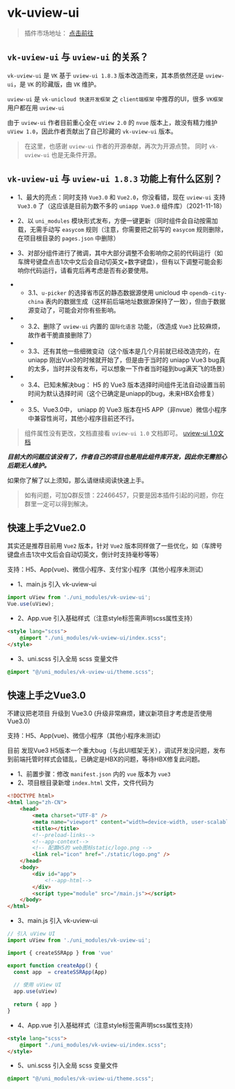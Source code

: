 # vk-uview-ui

> 插件市场地址： [点击前往](https://ext.dcloud.net.cn/plugin?name=vk-uview-ui)

## `vk-uview-ui` 与 `uview-ui` 的关系？

`vk-uview-ui` 是 `VK` 基于 `uview-ui 1.8.3` 版本改造而来，其本质依然还是 `uview-ui`，是 `VK` 的珍藏版，由 `VK` 维护。

`uview-ui` 是 `vk-unicloud 快速开发框架` 之 `client端框架` 中推荐的UI，很多 `VK框架` 用户都在用  `uview-ui`

由于 `uview-ui` 作者目前重心全在 `uView 2.0` 的 `nvue` 版本上，故没有精力维护 `uView 1.0`，因此作者贡献出了自己珍藏的 `vk-uview-ui` 版本。
 
> 在这里，也感谢 `uview-ui` 作者的开源奉献，再次为开源点赞。 同时 `vk-uview-ui` 也是无条件开源。

## `vk-uview-ui` 与 `uview-ui 1.8.3` 功能上有什么区别？

* 1、最大的亮点：同时支持 `Vue3.0` 和 `Vue2.0`，你没看错，现在 `uview-ui` 支持 `Vue3.0` 了（这应该是目前为数不多的 `uniapp Vue3.0` 组件库）（2021-11-18）
* 2、以 `uni_modules` 模块形式发布，方便一键更新（同时组件会自动按需加载，无需手动写 `easycom` 规则（注意，你需要把之前写的 `easycom` 规则删除，在项目根目录的 `pages.json` 中删除）
* 3、对部分组件进行了微调，其中大部分调整不会影响你之前的代码运行（如车牌号键盘点击1次中文后会自动切英文+数字键盘），但有以下调整可能会影响你代码运行，请看完后再考虑是否有必要使用。

* * 3.1、`u-picker` 的选择省市区的静态数据源使用 unicloud 中 `opendb-city-china` 表内的数据生成（这样前后端地址数据源保持了一致），但由于数据源变动了，可能会对你有些影响。
* * 3.2、删除了 `uview-ui` 内置的 `国际化语言` 功能，（改造成 `Vue3` 比较麻烦，故作者干脆直接删除了）
* * 3.3、还有其他一些细微变动（这个版本是几个月前就已经改造完的，在 uniapp 刚出Vue3的时候就开始了，但是由于当时的 uniapp Vue3 bug真的太多，当时并没有发布，可以想象一下作者当时碰到bug满天飞的场景）
* * 3.4、已知未解决bug： H5 的 Vue3 版本选择时间组件无法自动设置当前时间为默认选择时间（这个已确定是uniapp的bug，未来HBX会修复）
* * 3.5、Vue3.0中， uniapp 的 Vue3 版本在H5 APP（非nvue）微信小程序 中兼容性尚可，其他小程序目前还不行。

> 组件属性没有更改，文档直接看 `uview-ui 1.0` 文档即可。 [uview-ui 1.0文档](https://v1.uviewui.com/components/icon.html)

___目前大的问题应该没有了，作者自己的项目也是用此组件库开发，因此你无需担心后期无人维护。___

如果你了解了以上须知，那么请继续阅读快速上手。

> 如有问题，可加Q群反馈：22466457，只要是因本插件引起的问题，你在群里一定可以得到解决。

## 快速上手之Vue2.0

其实还是推荐目前用 `Vue2` 版本，针对 `Vue2` 版本同样做了一些优化，如（车牌号键盘点击1次中文后会自动切英文，倒计时支持毫秒等等）

支持：H5、App(vue)、微信小程序、支付宝小程序（其他小程序未测试）

* 1、main.js 引入 vk-uview-ui 

```js
import uView from './uni_modules/vk-uview-ui';
Vue.use(uView);
```

* 2、App.vue 引入基础样式（注意style标签需声明scss属性支持）

```html
<style lang="scss">
	@import "./uni_modules/vk-uview-ui/index.scss";
</style>
```

* 3、uni.scss 引入全局 scss 变量文件

```css
@import "@/uni_modules/vk-uview-ui/theme.scss";
```

## 快速上手之Vue3.0

不建议把老项目 升级到 Vue3.0 (升级非常麻烦，建议新项目才考虑是否使用Vue3.0)

支持：H5、App(vue)、微信小程序（其他小程序未测试）

目前 发现Vue3 H5版本一个重大bug（与此UI框架无关），调试开发没问题，发布到前端托管时样式会错乱，已确定是HBX的问题，等待HBX修复此问题。

* 1、前置步骤：修改 `manifest.json` 内的 `vue` 版本为 `vue3`
* 2、项目根目录新增 `index.html` 文件，文件代码为
```html
<!DOCTYPE html>
<html lang="zh-CN">
	<head>
		<meta charset="UTF-8" />
		<meta name="viewport" content="width=device-width, user-scalable=no, initial-scale=1.0, maximum-scale=1.0, minimum-scale=1.0" />
		<title></title>
		<!--preload-links-->
		<!--app-context-->
		<!-- 配置H5的 web图标static/logo.png -->
		<link rel="icon" href="./static/logo.png" />
	</head>
	<body>
		<div id="app">
			<!--app-html-->
		</div>
		<script type="module" src="/main.js"></script>
	</body>
</html>
```

* 3、main.js 引入 vk-uview-ui 

```js
// 引入 uView UI
import uView from './uni_modules/vk-uview-ui';

import { createSSRApp } from 'vue'

export function createApp() {
  const app  = createSSRApp(App)
  
  // 使用 uView UI
  app.use(uView)
  
  return { app }
}

```

* 4、App.vue 引入基础样式（注意style标签需声明scss属性支持）

```html
<style lang="scss">
	@import "./uni_modules/vk-uview-ui/index.scss";
</style>
```

* 5、uni.scss 引入全局 scss 变量文件

```css
@import "@/uni_modules/vk-uview-ui/theme.scss";
```



